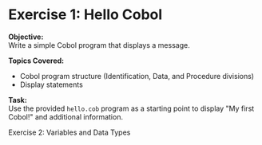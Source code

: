 # Exercise 1: Hello Cobol

**Objective:**  
Write a simple Cobol program that displays a message.

**Topics Covered:**  
- Cobol program structure (Identification, Data, and Procedure divisions)  
- Display statements

**Task:**  
Use the provided `hello.cob` program as a starting point to display "My first Cobol!" and additional information.

Exercise 2: Variables and Data Types